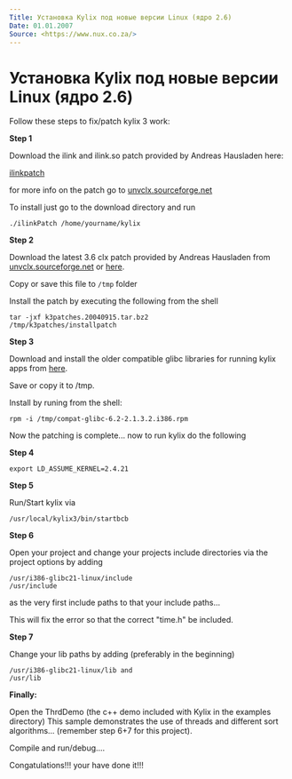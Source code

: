 ```yaml
---
Title: Установка Kylix под новые версии Linux (ядро 2.6)
Date: 01.01.2007
Source: <https://www.nux.co.za/>
---
```



Установка Kylix под новые версии Linux (ядро 2.6)
=================================================


Follow these steps to fix/patch kylix 3 work:

**Step 1**

Download the ilink and ilink.so patch provided by Andreas Hausladen
here:

[ilinkpatch](https://unvclx.sourceforge.net/downloads/ilinkPatch.tar.gz)

for more info on the patch go to
[unvclx.sourceforge.net](https://unvclx.sourceforge.net/)

To install just go to the download directory and run

    ./ilinkPatch /home/yourname/kylix

**Step 2**

Download the latest 3.6 clx patch provided by Andreas Hausladen from
[unvclx.sourceforge.net](https://unvclx.sourceforge.net/)
or
[here](https://nux.co.za/media/k3patches.20040915.tar.bz2).

Copy or save this file to `/tmp` folder

Install the patch by executing the following from the shell

    tar -jxf k3patches.20040915.tar.bz2
    /tmp/k3patches/installpatch

**Step 3**

Download and install the older compatible glibc libraries for running
kylix apps from
[here](https://nux.co.za/media/compat-glibc-6.2-2.1.3.2.i386.rpm).

Save or copy it to /tmp.

Install by runing from the shell:

    rpm -i /tmp/compat-glibc-6.2-2.1.3.2.i386.rpm

Now the patching is complete...
now to run kylix do the following

**Step 4**

    export LD_ASSUME_KERNEL=2.4.21

**Step 5**

Run/Start kylix via

    /usr/local/kylix3/bin/startbcb

**Step 6**

Open your project and change your projects include directories via the
project options by adding

    /usr/i386-glibc21-linux/include
    /usr/include

as the very first include paths to that your include paths...

This will fix the error so that the correct "time.h" be included.

**Step 7**

Change your lib paths by adding (preferably in the beginning)

    /usr/i386-glibc21-linux/lib and
    /usr/lib

**Finally:**

Open the ThrdDemo (the c++ demo included with Kylix in the examples
directory) This sample demonstrates the use of threads and different
sort algorithms... (remember step 6+7 for this project).

Compile and run/debug....

Congatulations!!! your have done it!!!
